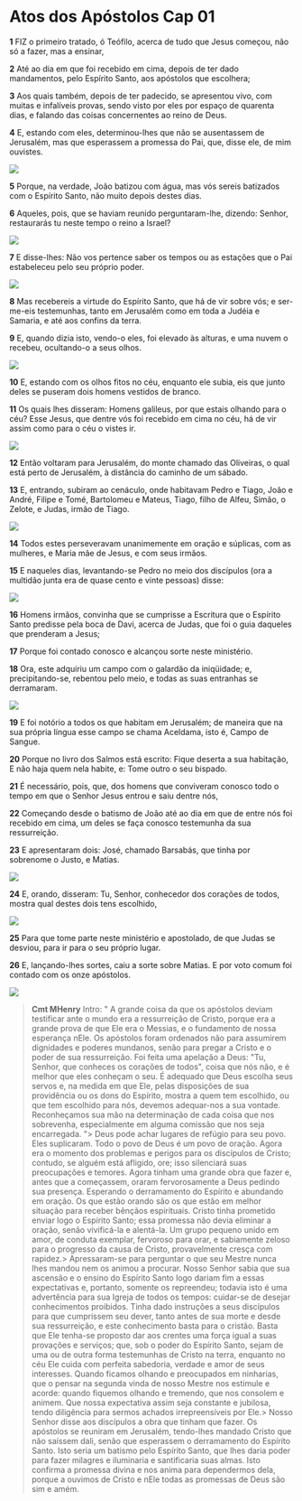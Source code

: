# Atos dos Apóstolos Cap 01

**1** 	FIZ o primeiro tratado, ó Teófilo, acerca de tudo que Jesus começou, não só a fazer, mas a ensinar,

**2** 	Até ao dia em que foi recebido em cima, depois de ter dado mandamentos, pelo Espírito Santo, aos apóstolos que escolhera;

**3** 	Aos quais também, depois de ter padecido, se apresentou vivo, com muitas e infalíveis provas, sendo visto por eles por espaço de quarenta dias, e falando das coisas concernentes ao reino de Deus.

**4** 	E, estando com eles, determinou-lhes que não se ausentassem de Jerusalém, mas que esperassem a promessa do Pai, que, disse ele, de mim ouvistes.

![](../Images/SweetPublishing/44-1-1.jpg) 

**5** 	Porque, na verdade, João batizou com água, mas vós sereis batizados com o Espírito Santo, não muito depois destes dias.

**6** 	Aqueles, pois, que se haviam reunido perguntaram-lhe, dizendo: Senhor, restaurarás tu neste tempo o reino a Israel?

![](../Images/SweetPublishing/44-1-4.jpg) 

**7** 	E disse-lhes: Não vos pertence saber os tempos ou as estações que o Pai estabeleceu pelo seu próprio poder.

![](../Images/SweetPublishing/44-1-2.jpg) 

**8** 	Mas recebereis a virtude do Espírito Santo, que há de vir sobre vós; e ser-me-eis testemunhas, tanto em Jerusalém como em toda a Judéia e Samaria, e até aos confins da terra.

**9** 	E, quando dizia isto, vendo-o eles, foi elevado às alturas, e uma nuvem o recebeu, ocultando-o a seus olhos.

![](../Images/SweetPublishing/41-16-9.jpg) 

**10** 	E, estando com os olhos fitos no céu, enquanto ele subia, eis que junto deles se puseram dois homens vestidos de branco.

**11** 	Os quais lhes disseram: Homens galileus, por que estais olhando para o céu? Esse Jesus, que dentre vós foi recebido em cima no céu, há de vir assim como para o céu o vistes ir.

![](../Images/SweetPublishing/44-1-5.jpg) 

**12** 	Então voltaram para Jerusalém, do monte chamado das Oliveiras, o qual está perto de Jerusalém, à distância do caminho de um sábado.

**13** 	E, entrando, subiram ao cenáculo, onde habitavam Pedro e Tiago, João e André, Filipe e Tomé, Bartolomeu e Mateus, Tiago, filho de Alfeu, Simão, o Zelote, e Judas, irmão de Tiago.

![](../Images/SweetPublishing/44-1-11.jpg) 

**14** 	Todos estes perseveravam unanimemente em oração e súplicas, com as mulheres, e Maria mãe de Jesus, e com seus irmãos.

**15** 	E naqueles dias, levantando-se Pedro no meio dos discípulos (ora a multidão junta era de quase cento e vinte pessoas) disse:

![](../Images/SweetPublishing/44-1-7.jpg) 

**16** 	Homens irmãos, convinha que se cumprisse a Escritura que o Espírito Santo predisse pela boca de Davi, acerca de Judas, que foi o guia daqueles que prenderam a Jesus;

**17** 	Porque foi contado conosco e alcançou sorte neste ministério.

**18** 	Ora, este adquiriu um campo com o galardão da iniqüidade; e, precipitando-se, rebentou pelo meio, e todas as suas entranhas se derramaram.

![](../Images/SweetPublishing/44-1-6.jpg) 

**19** 	E foi notório a todos os que habitam em Jerusalém; de maneira que na sua própria língua esse campo se chama Aceldama, isto é, Campo de Sangue.

**20** 	Porque no livro dos Salmos está escrito: Fique deserta a sua habitação, E não haja quem nela habite, e: Tome outro o seu bispado.

**21** 	É necessário, pois, que, dos homens que conviveram conosco todo o tempo em que o Senhor Jesus entrou e saiu dentre nós,

**22** 	Começando desde o batismo de João até ao dia em que de entre nós foi recebido em cima, um deles se faça conosco testemunha da sua ressurreição.

**23** 	E apresentaram dois: José, chamado Barsabás, que tinha por sobrenome o Justo, e Matias.

![](../Images/SweetPublishing/44-1-8.jpg) 

**24** 	E, orando, disseram: Tu, Senhor, conhecedor dos corações de todos, mostra qual destes dois tens escolhido,

![](../Images/SweetPublishing/44-1-9.jpg) 

**25** 	Para que tome parte neste ministério e apostolado, de que Judas se desviou, para ir para o seu próprio lugar.

**26** 	E, lançando-lhes sortes, caiu a sorte sobre Matias. E por voto comum foi contado com os onze apóstolos.

![](../Images/SweetPublishing/44-1-10.jpg) 


> **Cmt MHenry** Intro: " A grande coisa da que os apóstolos deviam testificar ante o mundo era a ressurreição de Cristo, porque era a grande prova de que Ele era o Messias, e o fundamento de nossa esperança nEle. Os apóstolos foram ordenados não para assumirem dignidades e poderes mundanos, senão para pregar a Cristo e o poder de sua ressurreição. Foi feita uma apelação a Deus: "Tu, Senhor, que conheces os corações de todos", coisa que nós não, e é melhor que eles conheçam o seu. É adequado que Deus escolha seus servos e, na medida em que Ele, pelas disposições de sua providência ou os dons do Espírito, mostra a quem tem escolhido, ou que tem escolhido para nós, devemos adequar-nos a sua vontade. Reconheçamos sua mão na determinação de cada coisa que nos sobrevenha, especialmente em alguma comissão que nos seja encarregada. "> Deus pode achar lugares de refúgio para seu povo. Eles suplicaram. Todo o povo de Deus é um povo de oração. Agora era o momento dos problemas e perigos para os discípulos de Cristo; contudo, se alguém está afligido, ore; isso silenciará suas preocupações e temores. Agora tinham uma grande obra que fazer e, antes que a começassem, oraram fervorosamente a Deus pedindo sua presença. Esperando o derramamento do Espírito e abundando em oração. Os que estão orando são os que estão em melhor situação para receber bênçãos espirituais. Cristo tinha prometido enviar logo o Espírito Santo; essa promessa não devia eliminar a oração, senão vivificá-la e alentá-la. Um grupo pequeno unido em amor, de conduta exemplar, fervoroso para orar, e sabiamente zeloso para o progresso da causa de Cristo, provavelmente cresça com rapidez.> Apressaram-se para perguntar o que seu Mestre nunca lhes mandou nem os animou a procurar. Nosso Senhor sabia que sua ascensão e o ensino do Espírito Santo logo dariam fim a essas expectativas e, portanto, somente os repreendeu; todavia isto é uma advertência para sua Igreja de todos os tempos: cuidar-se de desejar conhecimentos proibidos. Tinha dado instruções a seus discípulos para que cumprissem seu dever, tanto antes de sua morte e desde sua ressurreição, e este conhecimento basta para o cristão. Basta que Ele tenha-se proposto dar aos crentes uma força igual a suas provações e serviços; que, sob o poder do Espírito Santo, sejam de uma ou de outra forma testemunhas de Cristo na terra, enquanto no céu Ele cuida com perfeita sabedoria, verdade e amor de seus interesses. Quando ficamos olhando e preocupados em ninharias, que o pensar na segunda vinda de nosso Mestre nos estimule e acorde: quando fiquemos olhando e tremendo, que nos consolem e animem. Que nossa expectativa assim seja constante e jubilosa, tendo diligência para sermos achados irrepreensíveis por Ele.> Nosso Senhor disse aos discípulos a obra que tinham que fazer. Os apóstolos se reuniram em Jerusalém, tendo-lhes mandado Cristo que não saíssem dali, senão que esperassem o derramamento do Espírito Santo. Isto seria um batismo pelo Espírito Santo, que lhes daria poder para fazer milagres e iluminaria e santificaria suas almas. Isto confirma a promessa divina e nos anima para dependermos dela, porque a ouvimos de Cristo e nEle todas as promessas de Deus são sim e amém.